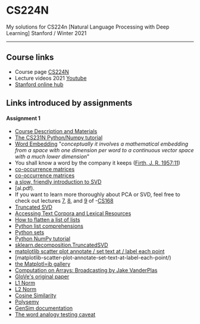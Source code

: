 # CS224N
My solutions for CS224n [Natural Language Processing with Deep Learning] Stanford / Winter 2021

---

## Course links

- Course page [CS224N](http://cs224n.stanford.edu/)
- Lecture videos 2021 [Youtube](https://www.youtube.com/playlist?list=PLoROMvodv4rOSH4v6133s9LFPRHjEmbmJ)
- [Stanford online hub](http://onlinehub.stanford.edu/cs224)

## Links introduced by assignments

#### Assignment 1

* [Course Description and Materials](http://web.stanford.edu/class/cs224n/index.html#schedule)
* [The CS231N Python/Numpy tutorial](https://cs231n.github.io/python-numpy-tutorial/)
* [Word Embedding](https://en.wikipedia.org/wiki/Word_embedding) "*conceptually it involves a mathematical embedding from a space with one dimension per word to a continuous vector space with a much lower dimension*"
* You shall know a word by the company it keeps ([Firth, J. R. 1957:11](https://en.wikipedia.org/wiki/John_Rupert_Firth))
* [co-occurrence matrices](http://web.stanford.edu/class/cs124/lec/vectorsemantics.video.pdf)
* [co-occurrence matrices](https://medium.com/data-science-group-iitr/word-embedding-2d05d270b285)
* [a slow, friendly introduction to SVD](https://davetang.org/file/Singular_Value_Decomposition_Tutorial.pdf)
* [al.pdf). 
* If you want to learn more thoroughly about PCA or SVD, feel free to check out lectures  [7](https://web.stanford.edu/class/cs168/l/l7.pdf), [8](http://theory.stanford.edu/~tim/s15/l/l8.pdf), and [9](https://web.stanford.edu/class/cs168/l/l9.pdf) of -[CS168](https://web.stanford.edu/class/cs168)
* [Truncated SVD](https://en.wikipedia.org/wiki/Singular_value_decomposition#Truncated_SVD)
* [Accessing Text Corpora and Lexical Resources](https://www.nltk.org/book/ch02.html)
* [How to flatten a list of lists](https://coderwall.com/p/rcmaea/flatten-a-list-of-lists-in-one-line-in-python)
* [Python list comprehensions](https://python-3-patterns-idioms-test.readthedocs.io/en/latest/Comprehensions.html)
* [Python sets](https://www.w3schools.com/python/python_sets.asp)
* [Python NumPy tutorial](http://cs231n.github.io/python-numpy-tutorial/)
* [sklearn.decomposition.TruncatedSVD](https://scikit-learn.org/stable/modules/generated/sklearn.decomposition.TruncatedSVD.html)
* [matplotlib scatter plot annotate / set text at / label each point](https://web.archive.org/web/20190924160434/https://www.pythonmembers.club/2018/05/08/matplotlib-scatter-plot-annotate-set-text-at-label-each-point/)
* [matplotlib-scatter-plot-annotate-set-text-at-label-each-point/)
* [the Matplotl=ib gallery](https://matplotlib.org/gallery/index.html)
* [Computation on Arrays: Broadcasting by Jake VanderPlas](https://jakevdp.github.io/PythonDataScienceHandbook/02.05-computation-on-arrays-broadcasting.html)
* [GloVe's original paper](https://nlp.stanford.edu/pubs/glove.pdf)
* [L1 Norm](http://mathworld.wolfram.com/L1-Norm.html) 
* [L2 Norm](http://mathworld.wolfram.com/L2-Norm.html)
* [Cosine Similarity](https://en.wikipedia.org/wiki/Cosine_similarity)
* [Polysemy](https://en.wikipedia.org/wiki/Polysemy)
* [GenSim documentation](https://radimrehurek.com/gensim/models/keyedvectors.html#gensim.models.keyedvectors.FastTextKeyedVectors.most_similar)
* [The word analogy testing caveat](https://www.aclweb.org/anthology/N18-2039.pdf)


